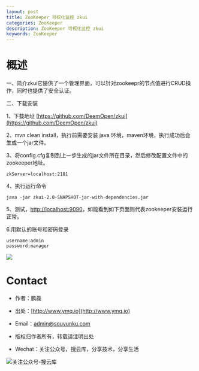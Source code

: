 ```yaml
---
layout: post
title: ZooKeeper 可视化监控 zkui
categories: ZooKeeper
description: ZooKeeper 可视化监控 zkui
keywords: ZooKeeper
---
```


# 概述
一、简介zkui它提供了一个管理界面，可以针对zookeepr的节点值进行CRUD操作，同时也提供了安全认证。 
 
 
二、下载安装 
 
1、下载地址  [https://github.com/DeemOpen/zkui](https://github.com/DeemOpen/zkui)

2、mvn clean install，执行前需要安装 java 环境，maven环境，执行成功后会生成一个jar文件。 

3、将config.cfg复制到上一步生成的jar文件所在目录，然后修改配置文件中的zookeeper地址。 
 
```
zkServer=localhost:2181
```
4、执行运行命令
 
```
java -jar zkui-2.0-SNAPSHOT-jar-with-dependencies.jar
```

5、测试，[http://localhost:9090](http://localhost:9090)，如能看到如下页面则代表zookeeper安装运行正常。 

6.用默认的账号和密码登录 

```
username:admin
password:manager
```
 
![][1] 

[1]: /images/2017/zkui/1.png  

 
# Contact

 - 作者：鹏磊  
 - 出处：[http://www.ymq.io](http://www.ymq.io)  
 - Email：[admin@souyunku.com](admin@souyunku.com)  
   
   
 - 版权归作者所有，转载请注明出处
 - Wechat：关注公众号，搜云库，分享技术，分享生活
 
![关注公众号-搜云库](http://www.ymq.io/images/souyunku.png "搜云库")

